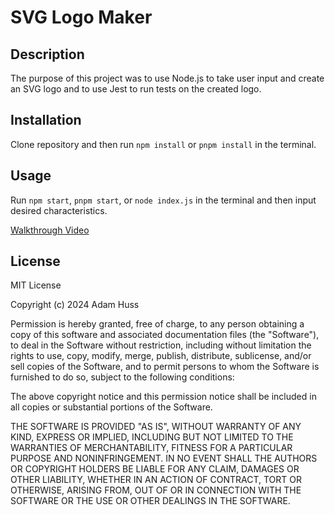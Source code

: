 # SVG Logo Maker

## Description

The purpose of this project was to use Node.js to take user input and create an SVG logo and to use Jest to run tests on the created logo.

## Installation

Clone repository and then run `npm install` or `pnpm install` in the terminal.

## Usage

Run `npm start`, `pnpm start`, or `node index.js` in the terminal and then input desired characteristics.

[Walkthrough Video](./Walkthrough/logo.svg%20(Untracked)%20(logo.svg)%20-%20Challenge%2010%20(SVG-Logo-Maker)%20-%20Visual%20Studio%20Code%202024-05-05%2019-43-31.mp4)

## License

MIT License

Copyright (c) 2024 Adam Huss

Permission is hereby granted, free of charge, to any person obtaining a copy
of this software and associated documentation files (the "Software"), to deal
in the Software without restriction, including without limitation the rights
to use, copy, modify, merge, publish, distribute, sublicense, and/or sell
copies of the Software, and to permit persons to whom the Software is
furnished to do so, subject to the following conditions:

The above copyright notice and this permission notice shall be included in all
copies or substantial portions of the Software.

THE SOFTWARE IS PROVIDED "AS IS", WITHOUT WARRANTY OF ANY KIND, EXPRESS OR
IMPLIED, INCLUDING BUT NOT LIMITED TO THE WARRANTIES OF MERCHANTABILITY,
FITNESS FOR A PARTICULAR PURPOSE AND NONINFRINGEMENT. IN NO EVENT SHALL THE
AUTHORS OR COPYRIGHT HOLDERS BE LIABLE FOR ANY CLAIM, DAMAGES OR OTHER
LIABILITY, WHETHER IN AN ACTION OF CONTRACT, TORT OR OTHERWISE, ARISING FROM,
OUT OF OR IN CONNECTION WITH THE SOFTWARE OR THE USE OR OTHER DEALINGS IN THE
SOFTWARE.